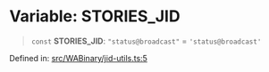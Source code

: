# Variable: STORIES\_JID

> `const` **STORIES\_JID**: `"status@broadcast"` = `'status@broadcast'`

Defined in: [src/WABinary/jid-utils.ts:5](https://github.com/Fokusdotid/bail/blob/8b525f9ebcc20cb9acd0f880b6ad58976e38b117/src/WABinary/jid-utils.ts#L5)
